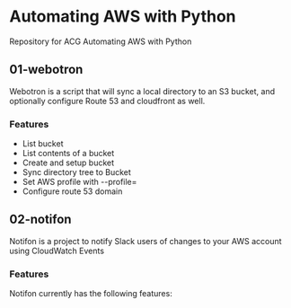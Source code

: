 # Automating AWS with Python

Repository for ACG Automating AWS with Python

## 01-webotron

Webotron is a script that will sync a local directory to an S3 bucket, and
optionally configure Route 53 and cloudfront as well.

### Features

- List bucket
- List contents of a bucket
- Create and setup bucket
- Sync directory tree to Bucket
- Set AWS profile with --profile=<profileName>
- Configure route 53 domain

## 02-notifon

Notifon is a project to notify Slack users of changes to your AWS account
using CloudWatch Events

### Features

Notifon currently has the following features:
